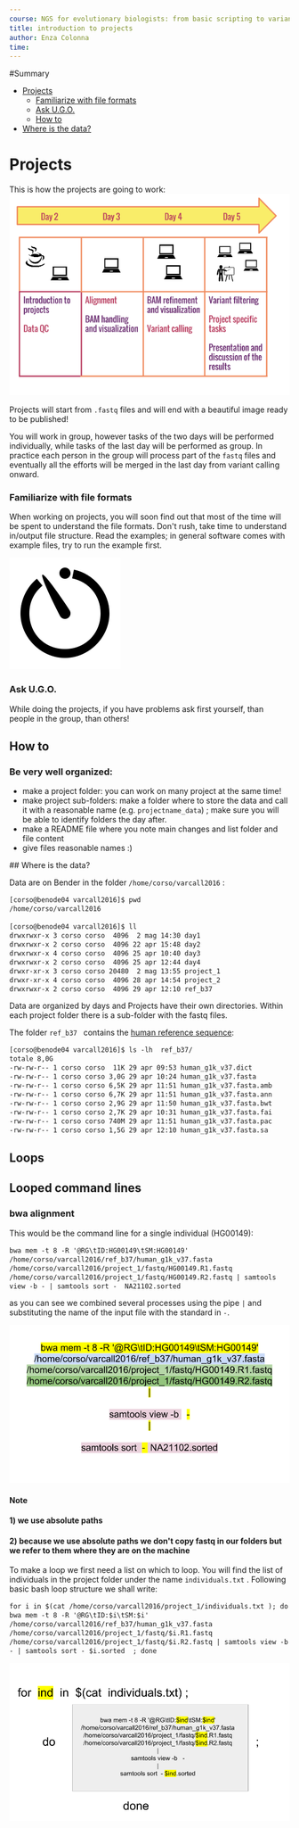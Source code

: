 ```yaml
---
course: NGS for evolutionary biologists: from basic scripting to variant calling
title: introduction to projects
author: Enza Colonna
time:
---
```


#Summary

- [Projects](#section-id-9)
    - [Familiarize with file formats](#section-id-18)
    - [Ask U.G.O.](#section-id-25)
  - [How to](#section-id-278)
- [Where is the data?](#section-id-888)

<div id='section-id-9'/>

# Projects

This is how the projects are going to work:
![projects](../img/projects3.png)

Projects will start from `.fastq` files and will end with a beautiful image ready to be published!

You will work in group, however tasks of the two days will be performed individually, while tasks of the last day will be performed as group. In practice each person in the group will process part of the `fastq` files and eventually all the efforts will be merged in the last day from variant calling onward.

<div id='section-id-18'/>

### Familiarize with file formats

When working on projects, you will soon find out that most of the time will be spent to understand the file formats. Don't rush, take time to understand in/output file structure. Read the examples; in general software comes with example files, try to run the example first.  

![time](../img/time2.png)


<div id='section-id-25'/>

### Ask U.G.O.

While doing the projects, if you have problems ask first yourself, than people in the group, than others!


<div id='section-id-30'/>


<div id='section-id-278'/>

## How to

<div id='section-id-280'/>

### Be very well organized:  

- make a project folder: you can work on many project at the same time!
- make project sub-folders: make a folder where to store the data and call it with a reasonable name (e.g. `projectname_data`) ; make sure you will be able to identify folders the day after.
- make a README file where you note main changes and list folder and file content
- give files reasonable names :)

<div id='section-id-888'/>
## Where is the data?

Data are on Bender in the folder `/home/corso/varcall2016` :

```
[corso@benode04 varcall2016]$ pwd
/home/corso/varcall2016

[corso@benode04 varcall2016]$ ll
drwxrwxr-x 3 corso corso  4096  2 mag 14:30 day1
drwxrwxr-x 2 corso corso  4096 22 apr 15:48 day2
drwxrwxr-x 4 corso corso  4096 25 apr 10:40 day3
drwxrwxr-x 2 corso corso  4096 25 apr 12:44 day4
drwxr-xr-x 3 corso corso 20480  2 mag 13:55 project_1
drwxr-xr-x 4 corso corso  4096 28 apr 14:54 project_2
drwxrwxr-x 2 corso corso  4096 29 apr 12:10 ref_b37  

```

Data are organized by days and Projects have their own directories. Within each project folder there is a sub-folder with the fastq files.  

The folder `ref_b37 ` contains the [human reference sequence](https://en.wikipedia.org/wiki/Reference_genome):

```
[corso@benode04 varcall2016]$ ls -lh  ref_b37/
totale 8,0G
-rw-rw-r-- 1 corso corso  11K 29 apr 09:53 human_g1k_v37.dict
-rw-rw-r-- 1 corso corso 3,0G 29 apr 10:24 human_g1k_v37.fasta
-rw-rw-r-- 1 corso corso 6,5K 29 apr 11:51 human_g1k_v37.fasta.amb
-rw-rw-r-- 1 corso corso 6,7K 29 apr 11:51 human_g1k_v37.fasta.ann
-rw-rw-r-- 1 corso corso 2,9G 29 apr 11:50 human_g1k_v37.fasta.bwt
-rw-rw-r-- 1 corso corso 2,7K 29 apr 10:31 human_g1k_v37.fasta.fai
-rw-rw-r-- 1 corso corso 740M 29 apr 11:51 human_g1k_v37.fasta.pac
-rw-rw-r-- 1 corso corso 1,5G 29 apr 12:10 human_g1k_v37.fasta.sa

```

## Loops


## Looped command lines


### bwa alignment

This would be the command line for a single individual (HG00149):

```
bwa mem -t 8 -R '@RG\tID:HG00149\tSM:HG00149' /home/corso/varcall2016/ref_b37/human_g1k_v37.fasta  /home/corso/varcall2016/project_1/fastq/HG00149.R1.fastq /home/corso/varcall2016/project_1/fastq/HG00149.R2.fastq | samtools view -b - | samtools sort -  NA21102.sorted

```
as you can see we combined several processes using the pipe ` | ` and substituting the name of the input file with the standard in ` - `.

![pipe](../img/pipe.png)


#### Note
#### 1) we use absolute paths
#### 2) because we use absolute paths we don't copy fastq in our folders but we refer to them where they are on the machine


To make a loop we first need a list on which to loop. You will find the list of individuals in the project folder under the name ` individuals.txt ` . Following basic bash loop structure we shall write:

```
for i in $(cat /home/corso/varcall2016/project_1/individuals.txt ); do  bwa mem -t 8 -R '@RG\tID:$i\tSM:$i' /home/corso/varcall2016/ref_b37/human_g1k_v37.fasta  /home/corso/varcall2016/project_1/fastq/$i.R1.fastq /home/corso/varcall2016/project_1/fastq/$i.R2.fastq | samtools view -b - | samtools sort - $i.sorted  ; done
```


![pipe](../img/lollo.png)
